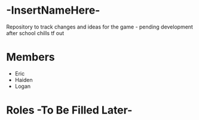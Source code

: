 # -InsertNameHere-
Repository to track changes and ideas for the game - pending development after school chills tf out

# Members
- Eric
- Haiden
- Logan

# Roles -To Be Filled Later-

